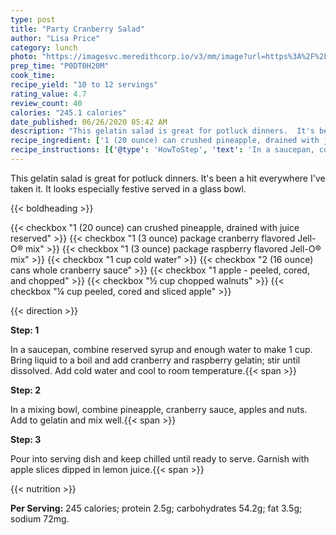 ```yaml
---
type: post
title: "Party Cranberry Salad"
author: "Lisa Price"
category: lunch
photo: "https://imagesvc.meredithcorp.io/v3/mm/image?url=https%3A%2F%2Fimages.media-allrecipes.com%2Fuserphotos%2F4128730.jpg"
prep_time: "P0DT0H20M"
cook_time: 
recipe_yield: "10 to 12 servings"
rating_value: 4.7
review_count: 40
calories: "245.1 calories"
date_published: 06/26/2020 05:42 AM
description: "This gelatin salad is great for potluck dinners.  It's been a hit everywhere I've taken it.  It looks especially festive served in a glass bowl."
recipe_ingredient: ['1 (20 ounce) can crushed pineapple, drained with juice reserved', '1 (3 ounce) package cranberry flavored Jell-O® mix', '1 (3 ounce) package raspberry flavored Jell-O® mix', '1 cup cold water', '2 (16 ounce) cans whole cranberry sauce', '1 apple - peeled, cored, and chopped', '½ cup chopped walnuts', '¼ cup peeled, cored and sliced apple']
recipe_instructions: [{'@type': 'HowToStep', 'text': 'In a saucepan, combine reserved syrup and enough water to make 1 cup. Bring liquid to a boil and add cranberry and raspberry gelatin; stir until dissolved.  Add cold water and cool to room temperature.\n'}, {'@type': 'HowToStep', 'text': 'In a mixing bowl, combine pineapple, cranberry sauce, apples and nuts. Add to gelatin and mix well.\n'}, {'@type': 'HowToStep', 'text': 'Pour into serving dish and keep chilled until ready to serve.  Garnish with apple slices dipped in lemon juice.\n'}]
---
```


This gelatin salad is great for potluck dinners.  It's been a hit everywhere I've taken it.  It looks especially festive served in a glass bowl. 

{{< boldheading >}}

{{< checkbox "1 (20 ounce) can crushed pineapple, drained with juice reserved" >}}
{{< checkbox "1 (3 ounce) package cranberry flavored Jell-O® mix" >}}
{{< checkbox "1 (3 ounce) package raspberry flavored Jell-O® mix" >}}
{{< checkbox "1 cup cold water" >}}
{{< checkbox "2 (16 ounce) cans whole cranberry sauce" >}}
{{< checkbox "1  apple - peeled, cored, and chopped" >}}
{{< checkbox "½ cup chopped walnuts" >}}
{{< checkbox "¼ cup peeled, cored and sliced apple" >}}


{{< direction >}}

**Step: 1**

In a saucepan, combine reserved syrup and enough water to make 1 cup. Bring liquid to a boil and add cranberry and raspberry gelatin; stir until dissolved.  Add cold water and cool to room temperature.{{< span >}}

**Step: 2**

In a mixing bowl, combine pineapple, cranberry sauce, apples and nuts. Add to gelatin and mix well.{{< span >}}

**Step: 3**

Pour into serving dish and keep chilled until ready to serve.  Garnish with apple slices dipped in lemon juice.{{< span >}}

{{< nutrition >}}

**Per Serving:** 245 calories; protein 2.5g; carbohydrates 54.2g; fat 3.5g; sodium 72mg.
